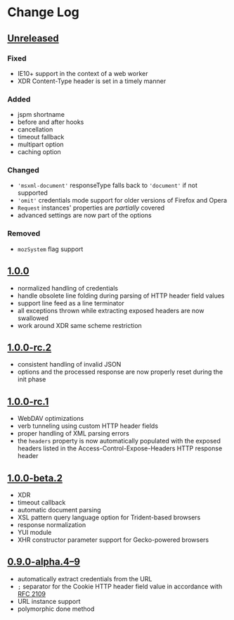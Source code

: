 # Change Log

## [Unreleased][6]

### Fixed
* IE10+ support in the context of a web worker
* XDR Content-Type header is set in a timely manner

### Added
* jspm shortname
* before and after hooks
* cancellation
* timeout fallback
* multipart option
* caching option

### Changed
* `'msxml-document'` responseType falls back to `'document'` if not supported
* `'omit'` credentials mode support for older versions of Firefox and Opera
* `Request` instances' properties are _partially_ covered
* advanced settings are now part of the options

### Removed
* `mozSystem` flag support

## [1.0.0][5]
* normalized handling of credentials
* handle obsolete line folding during parsing of HTTP header field values
* support line feed as a line terminator
* all exceptions thrown while extracting exposed headers are now swallowed
* work around XDR same scheme restriction

## [1.0.0-rc.2][4]
* consistent handling of invalid JSON
* options and the processed response are now properly reset during the init phase

## [1.0.0-rc.1][3]
* WebDAV optimizations
* verb tunneling using custom HTTP header fields
* proper handling of XML parsing errors
* the `headers` property is now automatically populated with the exposed headers listed in the Access-Control-Expose-Headers HTTP response header

## [1.0.0-beta.2][2]
* XDR
* timeout callback
* automatic document parsing
* XSL pattern query language option for Trident-based browsers
* response normalization
* YUI module
* XHR constructor parameter support for Gecko-powered browsers

## [0.9.0-alpha.4–9][1]
* automatically extract credentials from the URL
* `;` separator for the Cookie HTTP header field value in accordance with [RFC 2109](https://www.ietf.org/rfc/rfc2109.txt)
* URL instance support
* polymorphic done method

[1]: https://github.com/Mouvedia/cb-fetch/compare/b15a26f...d5c09ea
[2]: https://github.com/Mouvedia/cb-fetch/compare/d5c09ea...1.0.0-beta.2
[3]: https://github.com/Mouvedia/cb-fetch/compare/1.0.0-beta.2...1.0.0-rc.1
[4]: https://github.com/Mouvedia/cb-fetch/compare/1.0.0-rc.1...1.0.0-rc.2
[5]: https://github.com/Mouvedia/cb-fetch/compare/1.0.0-rc.2...1.0.0?w=true
[6]: https://github.com/Mouvedia/cb-fetch/compare/1.0.0...HEAD